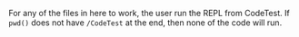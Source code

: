 For any of the files in here to work, the user run the REPL from CodeTest. 
If `pwd()` does not have `/CodeTest` at the end, then none of the code will run.
